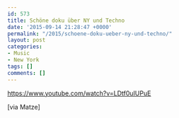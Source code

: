 ```yaml
---
id: 573
title: Schöne doku über NY und Techno
date: '2015-09-14 21:28:47 +0000'
permalink: "/2015/schoene-doku-ueber-ny-und-techno/"
layout: post
categories:
- Music
- New York
tags: []
comments: []
---
```

<https://www.youtube.com/watch?v=LDtf0uIUPuE>

[via Matze]